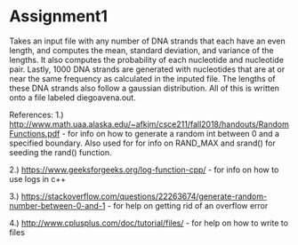 # Assignment1
Takes an input file with any number of DNA strands that each have an even length, and computes the mean, standard deviation, and variance of the lengths. It also computes the probability of each nucleotide and nucleotide pair. Lastly, 1000 DNA strands are generated with nucleotides that are at or near the same frequency as calculated in the inputed file. The lengths of these DNA strands also follow a gaussian distribution. All of this is written onto a file labeled diegoavena.out.

References:
1.) http://www.math.uaa.alaska.edu/~afkjm/csce211/fall2018/handouts/RandomFunctions.pdf - for info on how to generate a random int between 0 and a specified boundary. Also used for for info on RAND_MAX and srand() for seeding the rand() function.

2.) https://www.geeksforgeeks.org/log-function-cpp/ - for info on how to use logs in c++

3.) https://stackoverflow.com/questions/22263674/generate-random-number-between-0-and-1 - for help on getting rid of an overflow error

4.) http://www.cplusplus.com/doc/tutorial/files/ - for help on how to write to files
